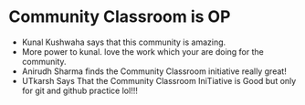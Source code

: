 
# Community Classroom is OP

- Kunal Kushwaha says that this community is amazing.
- More power to kunal. love the work which your are doing for the community.
- Anirudh Sharma finds the Community Classroom initiative really great!
- UTkarsh Says That the Community Classroom IniTiative is Good but only for git and github practice lol!!!
